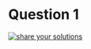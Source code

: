 # Question 1




[![share your solutions](https://img.shields.io/badge/-Share%20your%20Solutions-teal)](https://github.com/9sako6-playground/kaibashira-training/issues/new?labels=solution,1&title=Solve+1&body=%60%60%60bash%0A%23+my+solution%0A%60%60%60)

